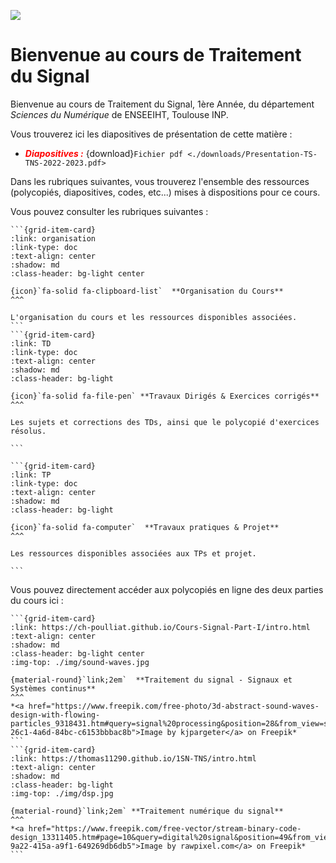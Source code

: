 ![](img/front_N7.jpg)

# Bienvenue au cours de Traitement du Signal




Bienvenue au cours de Traitement du Signal, 1ère Année, du département *Sciences du Numérique* de ENSEEIHT, Toulouse INP.

Vous trouverez ici les diapositives de présentation de cette matière :

- <span style="color:red"> ***Diapositives :***</span> {download}`Fichier pdf <./downloads/Presentation-TS-TNS-2022-2023.pdf>`


Dans les rubriques suivantes, vous trouverez  l'ensemble des ressources (polycopiés, diapositives, codes, etc...) mises à dispositions pour ce cours.

Vous pouvez consulter les rubriques suivantes :


````{grid} 3
```{grid-item-card} 
:link: organisation
:link-type: doc
:text-align: center 
:shadow: md 
:class-header: bg-light center

{icon}`fa-solid fa-clipboard-list`  **Organisation du Cours**
^^^

L'organisation du cours et les ressources disponibles associées.
```
```{grid-item-card} 
:link: TD
:link-type: doc
:text-align: center 
:shadow: md 
:class-header: bg-light

{icon}`fa-solid fa-file-pen` **Travaux Dirigés & Exercices corrigés**
^^^

Les sujets et corrections des TDs, ainsi que le polycopié d'exercices résolus.

```

```{grid-item-card} 
:link: TP
:link-type: doc
:text-align: center 
:shadow: md 
:class-header: bg-light

{icon}`fa-solid fa-computer`  **Travaux pratiques & Projet**
^^^

Les ressources disponibles associées aux TPs et projet.

```
````

Vous pouvez directement accéder aux polycopiés en ligne des deux parties du cours ici :

````{grid} 2
```{grid-item-card} 
:link: https://ch-poulliat.github.io/Cours-Signal-Part-I/intro.html
:text-align: center 
:shadow: md 
:class-header: bg-light center
:img-top: ./img/sound-waves.jpg

{material-round}`link;2em`  **Traitement du signal - Signaux et Systèmes continus**
^^^
*<a href="https://www.freepik.com/free-photo/3d-abstract-sound-waves-design-with-flowing-particles_9318431.htm#query=signal%20processing&position=28&from_view=search&track=ais&uuid=413073e6-26c1-4a6d-84bc-c6153bbbac8b">Image by kjpargeter</a> on Freepik*
```
```{grid-item-card} 
:link: https://thomas11290.github.io/1SN-TNS/intro.html
:text-align: center 
:shadow: md 
:class-header: bg-light
:img-top: ./img/dsp.jpg

{material-round}`link;2em` **Traitement numérique du signal**
^^^
*<a href="https://www.freepik.com/free-vector/stream-binary-code-design_13311405.htm#page=10&query=digital%20signal&position=49&from_view=search&track=ais&uuid=368d1c62-9a22-415a-a9f1-649269db6db5">Image by rawpixel.com</a> on Freepik*
```